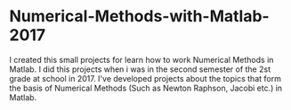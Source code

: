 # Numerical-Methods-with-Matlab-2017
I created this small projects for learn how to work Numerical Methods in Matlab.
I did this projects when i was in the second semester of the 2st grade at school in 2017.
I've developed projects about the topics that form the basis of Numerical Methods (Such as Newton Raphson, Jacobi etc.) in Matlab.

